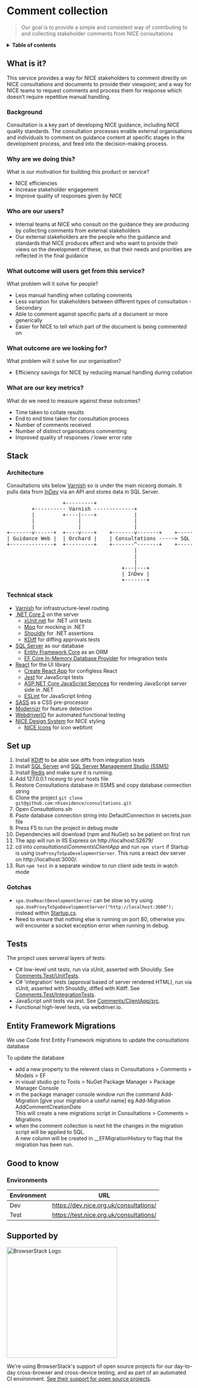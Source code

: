 <!-- NB: run `npx doctoc .` to re-generate the ToC -->

# Comment collection
 > Our goal is to provide a simple and consistent way of contributing to and collecting stakeholder comments from NICE consultations
  

 

<details>
<summary><strong>Table of contents</strong></summary>
<!-- START doctoc generated TOC please keep comment here to allow auto update -->
<!-- DON'T EDIT THIS SECTION, INSTEAD RE-RUN doctoc TO UPDATE -->


- [What is it?](#what-is-it)
  - [Background](#background)
  - [Why are we doing this?](#why-are-we-doing-this)
  - [Who are our users?](#who-are-our-users)
  - [What outcome will users get from this service?](#what-outcome-will-users-get-from-this-service)
  - [What outcome are we looking for?](#what-outcome-are-we-looking-for)
  - [What are our key metrics?](#what-are-our-key-metrics)
- [Stack](#stack)
  - [Architecture](#architecture)
  - [Technical stack](#technical-stack)
  - [In-dev integration](#in-dev-integration)
- [Set up](#set-up)
  - [Gotchas](#gotchas)
- [Tests](#tests)
- [Good to know](#good-to-know)
  - [Environments](#environments)

<!-- END doctoc generated TOC please keep comment here to allow auto update -->
</details>
  
## What is it?
This service provides a way for NICE stakeholders to comment directly on NICE consultations and documents to provide their viewpoint; and a way for NICE teams to request comments and process them for response which doesn’t require repetitive manual handling.

### Background
Consultation is a key part of developing NICE guidance, including NICE quality standards. The consultation processes enable external organisations and individuals to comment on guidance content at specific stages in the development process, and feed into the decision-making process.

### Why are we doing this?
What is our motivation for building this product or service?
- NICE efficiencies
- Increase stakeholder engagement
- Improve quality of responses given by NICE

### Who are our users?
- Internal teams at NICE who consult on the guidance they are producing by collecting comments from external stakeholders
- Our external stakeholders are the people who the guidance and standards that NICE produces affect and who want to provide their views on the development of these, so that their needs and priorities are reflected in the final guidance

### What outcome will users get from this service?
What problem will it solve for people?
- Less manual handling when collating comments
- Less variation for stakeholders between different types of consultation - Secondary
- Able to comment against specific parts of a document or more generically
- Easier for NICE to tell which part of the document is being commented on

### What outcome are we looking for?
What problem will it solve for our organisation?
- Efficiency savings for NICE by reducing manual handling during collation

### What are our key metrics?
What do we need to measure against these outcomes?
- Time taken to collate results
- End to end time taken for consultation process
- Number of comments received
- Number of distinct organisations commenting
- Improved quality of responses / lower error rate
  
## Stack

### Architecture

Consultations sits below [Varnish](https://github.com/nhsevidence/varnish) so is under the main niceorg domain. It pulls data from [InDev](https://github.com/nhsevidence/publicationsindev) via an API and stores data in SQL Server.

<!-- See http://asciiflow.com/ -->

<pre>
                  +---------+                                          
        +---------- Varnish -------------+                             
        |         +----|----+            |                             
        |              |                 |                             
        |              |                 |                             
+-------v------+  +----v----+    +-------v-------+    +---------------+
| Guidance Web |  | Orchard |    | Consultations -----> SQL Server DB |
+--------------+  +---------+    +-------^-------+    +---------------+
                                         |                             
                                         |                             
                                         |                             
                                     +---|---+                         
                                     | InDev |                         
                                     +-------+                         
</pre>

### Technical stack
- [Varnish](https://varnish-cache.org/) for infrastructure-level routing
- [.NET Core 2](https://github.com/dotnet/core) on the server
    - [xUnit.net](https://xunit.github.io/) for .NET unit tests
    - [Moq](https://github.com/moq/moq4) for mocking in .NET
    - [Shouldly](https://github.com/shouldly/shouldly) for .NET assertions
    - [KDiff](http://kdiff3.sourceforge.net/) for diffing approvals tests
- [SQL Server](https://www.microsoft.com/en-gb/sql-server/sql-server-2017) as our database
    - [Entity Framework Core](https://github.com/aspnet/EntityFrameworkCore) as an ORM
    - [EF Core In-Memory Database Provider](https://docs.microsoft.com/en-us/ef/core/providers/in-memory/) for integration tests
- [React](https://reactjs.org/) for the UI library
    - [Create React App](https://github.com/facebook/create-react-app) for configless React
    - [Jest](https://facebook.github.io/jest/) for JavaScript tests
    - [ASP.NET Core JavaScript Services](https://github.com/aspnet/JavaScriptServices) for rendering JavaScript server side in .NET
    - [ESLint](https://eslint.org/) for JavaScript linting
- [SASS](https://sass-lang.com/) as a CSS pre-processor
- [Modernizr](https://modernizr.com/) for feature detection
- [WebdriverIO](http://webdriver.io/) for automated functional testing
- [NICE Design System](https://nhsevidence.github.io/nice-design-system/) for NICE styling
    - [NICE Icons](https://github.com/nhsevidence/nice-icons) for icon webfont

 
## Set up
1. Install [KDiff](http://kdiff3.sourceforge.net/) to be able see diffs from integration tests
2. Install [SQL Server](https://www.microsoft.com/sql-server) and [SQL Server Management Studio (SSMS)](https://docs.microsoft.com/sql/ssms/download-sql-server-management-studio-ssms)
3. Install [Redis](https://redis.io/) and make sure it is running.
4. Add 127.0.0.1	niceorg to your hosts file
5. Restore Consultations database in SSMS and copy database connection string
6. Clone the project `git clone git@github.com:nhsevidence/consultations.git`
7. Open *Consultations.sln*
8. Paste database connection string into DefaultConnection in secrets.json file
9. Press F5 to run the project in debug mode
10. Dependencies will download (npm and NuGet) so be patient on first run
11. The app will run in IIS Express on http://localhost:52679/
12. cd into *consultations\Comments\ClientApp* and run `npm start` if Startup is using `UseProxyToSpaDevelopmentServer`. This runs a react dev server on http://localhost:3000/.
13. Run `npm test` in a separate window to run client side tests in watch mode

### Gotchas
- `spa.UseReactDevelopmentServer` can be slow so try using `spa.UseProxyToSpaDevelopmentServer("http://localhost:3000");` instead within [Startup.cs](Comments/Startup.cs).
- Need to ensure that nothing else is running on port 80, otherwise you will encounter a socket exception error when running in debug.

## Tests

The project uses serveral layers of tests:

- C# low-level unit tests, run via xUnit, asserted with Shouldly. See [Comments.Test/UnitTests](Comments.Test/UnitTests).
- C# 'integration' tests (approval based of server rendered HTML), run via xUnit, asserted with Shouldly, diffed with Kdiff. See [Comments.Test/IntegrationTests](Comments.Test/IntegrationTests).
- JavaScript unit tests via jest. See [Comments/ClientApp/src](Comments/ClientApp/src).
- Functional high-level tests, via webdriver.io.

## Entity Framework Migrations
We use Code first Entity Framework migrations to update the consultations database  

To update the database   
 - add a new property to the relevent class in Consultations > Comments > Models > EF
 - in visual studio go to Tools > NuGet Package Manager > Package Manager Console
 - in the package manager console window run the command Add-Migration [give your migration a useful name] eg Add-Migration AddCommentCreationDate  
	This will create a new migrations script in Consultations > Comments > Migrations
 - when the comment collection is next hit the changes in the migration script will be applied to SQL.   
 	A new column will be created in __EFMigrationHistory to flag that the migration has been run.

## Good to know

### Environments
  
| Environment |  URL  |
| ----------- | :---: |
| Dev         | https://dev.nice.org.uk/consultations/ |
| Test        | https://test.nice.org.uk/consultations/ |

## Supported by

<a href="https://browserstack.com">
<img src="https://image.ibb.co/k7aNvK/browserstack_logo_600x315.png" width="300" alt="BrowserStack Logo">
</a>

We're using BrowserStack's support of open source projects for our day-to-day cross-browser and cross-device testing, and as part of an automated CI environment. <a href="https://www.browserstack.com/open-source">See their support for open source projects</a>.


